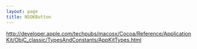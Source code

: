 ```yaml
---
layout: page
title: NSOKButton
---
```


http://developer.apple.com/techpubs/macosx/Cocoa/Reference/ApplicationKit/ObjC_classic/TypesAndConstants/AppKitTypes.html

